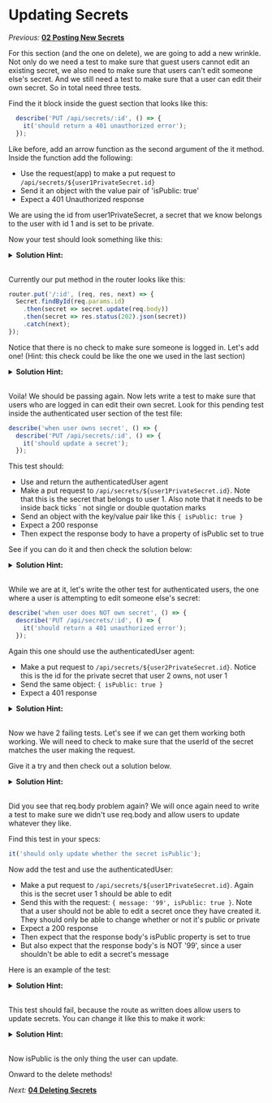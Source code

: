 # Updating Secrets

*Previous:* **[02 Posting New Secrets](./02_Posting_New_Secrets.md)**

For this section (and the one on delete), we are going to add a new wrinkle. Not only do we need a test to make sure that guest users cannot edit an existing secret, we also need to make sure that users can't edit someone else's secret. And we still need a test to make sure that a user can edit their own secret. So in total need three tests.

Find the it block inside the guest section that looks like this:

```javascript
  describe('PUT /api/secrets/:id', () => {
    it('should return a 401 unauthorized error');
  });
```

Like before, add an arrow function as the second argument of the it method. Inside the function add the following:

* Use the request(app) to make a put request to `/api/secrets/${user1PrivateSecret.id}`
* Send it an object with the value pair of 'isPublic: true'
* Expect a 401 Unauthorized response

We are using the id from user1PrivateSecret, a secret that we know belongs to the user with id 1 and is set to be private.

Now your test should look something like this:

<details><summary><strong>Solution Hint:</strong></summary>

```javascript
describe('PUT /api/secrets/:id', () => {
  it('should return a 401 unauthorized error', () => {
    return request(app)
      .put(`/api/secrets/${user1PrivateSecret.id}`)
      .send({ isPublic: true })
      .expect(401);
  });
});
```
</details><br />

Currently our put method in the router looks like this:

```javascript
router.put('/:id', (req, res, next) => {
  Secret.findById(req.params.id)
    .then(secret => secret.update(req.body))
    .then(secret => res.status(202).json(secret))
    .catch(next);
});
```
Notice that there is no check to make sure someone is logged in. Let's add one! (Hint: this check could be like the one we used in the last section)

<details><summary><strong>Solution Hint:</strong></summary>

```javascript
router.put('/:id', (req, res, next) => {
  if (!req.user) {
    res.sendStatus(401)
  } else {
    Secret.findById(req.params.id)
      .then(secret => secret.update(req.body))
      .then(secret => res.status(202).json(secret))
      .catch(next);
  }
});
```
</details><br />

Voila! We should be passing again. Now lets write a test to make sure that users who are logged in can edit their own secret. Look for this pending test inside the authenticated user section of the test file:

```javascript
describe('when user owns secret', () => {
  describe('PUT /api/secrets/:id', () => {
    it('should update a secret');
  });
```

This test should:
* Use and return the authenticatedUser agent
* Make a put request to `/api/secrets/${user1PrivateSecret.id}`. Note that this is the secret that belongs to user 1. Also note that it needs to be inside back ticks \` not single or double quotation marks
* Send an object with the key/value pair like this `{ isPublic: true }`
* Expect a 200 response
* Then expect the response body to have a property of isPublic set to true

See if you can do it and then check the solution below:

<details><summary><strong>Solution Hint:</strong></summary>

```javascript
it('should update a secret', () => {
  return authenticatedUser
    .put(`/api/secrets/${user1PrivateSecret.id}`)
    .send({ isPublic: true })
    .expect(200)
    .then(res => {
      expect(res.body.isPublic).to.equal(true);
    });
});
```
</details><br />

While we are at it, let's write the other test for authenticated users, the one where a user is attempting to edit someone else's secret:

```javascript
describe('when user does NOT own secret', () => {
  describe('PUT /api/secrets/:id', () => {
    it('should return a 401 unauthorized error');
  });
```
Again this one should use the authenticatedUser agent:
* Make a put request to `/api/secrets/${user2PrivateSecret.id}`. Notice this is the id for the private secret that user 2 owns, not user 1
* Send the same object: `{ isPublic: true }`
* Expect a 401 response

<details><summary><strong>Solution Hint:</strong></summary>

```javascript
it('should return a 401 unauthorized error', () => {
  return authenticatedUser
    .put(`/api/secrets/${user2PrivateSecret.id}`)
    .send({ isPublic: true })
    .expect(401);
});
```
</details><br />

Now we have 2 failing tests. Let's see if we can get them working both working. We will need to check to make sure that the userId of the secret matches the user making the request. 

Give it a try and then check out a solution below.

<details><summary><strong>Solution Hint:</strong></summary>

```javascript
router.put('/:id', (req, res, next) => {
  if (!req.user) {
    res.sendStatus(401);
  } else {
    Secret.findById(req.params.id)
      .then(secret => {
        if (secret.userId !== req.user.id) {
          res.sendStatus(401);
          return;
        }
        return secret.update(req.body);
      })
      .then(secret => res.status(200).json(secret))
      .catch(next);
  }
});
```
</details><br />

Did you see that req.body problem again? We will once again need to write a test to make sure we didn't use req.body and allow users to update whatever they like. 

Find this test in your specs:

```javascript
it('should only update whether the secret isPublic');
```

Now add the test and use the authenticatedUser:
* Make a put request to `/api/secrets/${user1PrivateSecret.id}`. Again this is the secret user 1 should be able to edit
* Send this with the request: `{ message: '99', isPublic: true }`. Note that a user should not be able to edit a secret once they have created it. They should only be able to change whether or not it's public or private
* Expect a 200 response
* Then expect that the response body's isPublic property is set to true
* But also expect that the response body's is NOT '99', since a user shouldn't be able to edit a secret's message

Here is an example of the test:

<details><summary><strong>Solution Hint:</strong></summary>

```javascript
  it('should only update whether the secret isPublic', () => {
    return authenticatedUser
      .put(`/api/secrets/${user1PrivateSecret.id}`)
      .send({ message: '99', isPublic: true })
      .expect(200)
      .then(res => {
        expect(res.body.isPublic).to.equal(true);
        expect(res.body.message).to.not.equal('99');
      });
  });
```
</details><br />

This test should fail, because the route as written does allow users to update secrets. You can change it like this to make it work:

<details><summary><strong>Solution Hint:</strong></summary>

```javascript
router.put('/:id', (req, res, next) => {
  if (!req.user) {
    res.sendStatus(401);
  } else {
    Secret.findById(req.params.id)
      .then(secret => {
        if (secret.userId !== req.user.id) {
          res.sendStatus(401);
          return;
        }
        return secret.update({ isPublic: req.body.isPublic });
      })
      .then(secret => res.status(200).json(secret))
      .catch(next);
  }
});
```
</details><br />

Now isPublic is the only thing the user can update.

Onward to the delete methods!

*Next:* **[04 Deleting Secrets](./04_Deleting_Secrets.md)**